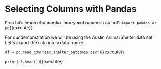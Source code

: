 # Selecting Columns with Pandas


First let's import the pandas library and rename it as 'pd':
`import pandas as pd`{{execute}}

For our demonstration we will be using the Austin Animal Shelter data set. Let's import the data into a data frame:

`df = pd.read_csv("aac_shelter_outcomes.csv")`{{execute}}

`print(df.head())`{{execute}}



